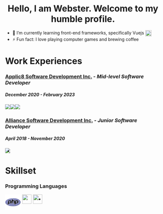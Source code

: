 <h1 align="center">
    Hello, I am Webster. Welcome to my humble profile.
</h1>

- 🌱 I’m currently learning front-end frameworks, specifically Vuejs <img align="center" height="20px" width="20px" src="https://cdn.simpleicons.org/vuedotjs/4FC08D" />
- ⚡ Fun fact: I love playing computer games and brewing coffee
<!--
- 🔭 I’m currently working on ...
- 👯 I’m looking to collaborate on ...
- 🤔 I’m looking for help with ...
- 💬 Ask me about ...
- 📫 How to reach me: ...
- 😄 Pronouns: ...
- ⚡ Fun fact: ...
-->

# Work Experiences

### [Applic8 Software Development Inc.](https://applic8.com/) - _Mid-level Software Developer_

##### December 2020 - February 2023

<img align="left" src="https://img.shields.io/badge/Codeigniter-EF4223?style=for-the-badge&logo=codeigniter&logoColor=white">

<img align="left" src="https://img.shields.io/badge/JavaScript-323330?style=for-the-badge&logo=javascript&logoColor=F7DF1E">

<img src="https://img.shields.io/badge/DB2-00952B?style=for-the-badge&logo=ibm&logoColor=white">

### [Alliance Software Development Inc.](https://www.alliance.com.ph) - _Junior Software Developer_

##### April 2018 - November 2020

<img align="left" src="https://img.shields.io/badge/Codeigniter-EF4223?style=for-the-badge&logo=codeigniter&logoColor=white">


<!-- <img align="left" src="" >  -->
-
# Skillset
### Programming Languages

<!-- <img align="center" height="50px" width="50px" style="margin-right: 5px" src="https://cdn.simpleicons.org/php/777BB4" /> -->

<!-- PHP -->
<img  align="left" height="50px" width="50px" style="margin-right: 5px" src="https://raw.githubusercontent.com/github/explore/ccc16358ac4530c6a69b1b80c7223cd2744dea83/topics/php/php.png" />
<!-- Javascript -->
<img align="left" height="30px" width="30px" style="margin-right: 5px" src="https://cdn.simpleicons.org/javascript/F7DF1E" />
<!-- JQuery -->
<img align="left" height="30px" width="30px" style="margin-right: 5px" src="https://cdn.simpleicons.org/jquery/0769AD" />

### 
-
<!-- Github Profile Visits -->
<!-- <a href="https://hits.seeyoufarm.com"><img src="https://hits.seeyoufarm.com/api/count/incr/badge.svg?url=https%3A%2F%2Fgithub.com%2Fwebsterbontilao%2Fhit-counter&count_bg=%23636363&title_bg=%23000000&icon=github.svg&icon_color=%23FFFFFF&title=visits&edge_flat=false"/></a> -->